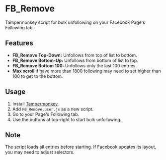# FB_Remove

Tampermonkey script for bulk unfollowing on your Facebook Page's Following tab.

## Features

- **FB_Remove Top-Down:** Unfollows from top of list to bottom.
- **FB_Remove Bottom-Up:** Unfollows from bottom of list to top.
- **FB_Remove Bottom 100:** Unfollows only the last 100 entries.
- **Max scroll** if have more than 1800 following may need to set higher than 100 to get to the bottom.
## Usage

1. Install [Tampermonkey](https://www.tampermonkey.net/).
2. Add `FB_Remove.user.js` as a new script.
3. Go to your Page's Following tab.
4. Use the buttons at top-right to start bulk unfollowing.

## Note

The script loads all entries before starting. If Facebook updates its layout, you may need to adjust selectors.
